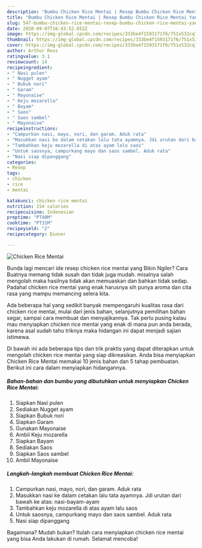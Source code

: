 ```yaml
---
description: "Bumbu Chicken Rice Mentai | Resep Bumbu Chicken Rice Mentai Yang Sedap"
title: "Bumbu Chicken Rice Mentai | Resep Bumbu Chicken Rice Mentai Yang Sedap"
slug: 547-bumbu-chicken-rice-mentai-resep-bumbu-chicken-rice-mentai-yang-sedap
date: 2020-09-07T16:43:52.652Z
image: https://img-global.cpcdn.com/recipes/333be4f1593171f6/751x532cq70/chicken-rice-mentai-foto-resep-utama.jpg
thumbnail: https://img-global.cpcdn.com/recipes/333be4f1593171f6/751x532cq70/chicken-rice-mentai-foto-resep-utama.jpg
cover: https://img-global.cpcdn.com/recipes/333be4f1593171f6/751x532cq70/chicken-rice-mentai-foto-resep-utama.jpg
author: Arthur Ross
ratingvalue: 3.1
reviewcount: 14
recipeingredient:
- " Nasi pulen"
- " Nugget ayam"
- " Bubuk nori"
- " Garam"
- " Mayonaise"
- " Keju mozarella"
- " Bayam"
- " Saos"
- " Saos sambel"
- " Mayonaise"
recipeinstructions:
- "Campurkan nasi, mayo, nori, dan garam. Aduk rata"
- "Masukkan nasi ke dalam cetakan lalu tata ayamnya. Jdi urutan dari bawah ke atas: nasi-bayam-ayam"
- "Tambahkan keju mozarella di atas ayam lalu saos"
- "Untuk saosnya, campurkang mayo dan saos sambel. Aduk rata"
- "Nasi siap dipanggang"
categories:
- Resep
tags:
- chicken
- rice
- mentai

katakunci: chicken rice mentai 
nutrition: 154 calories
recipecuisine: Indonesian
preptime: "PT40M"
cooktime: "PT31M"
recipeyield: "2"
recipecategory: Dinner

---
```



![Chicken Rice Mentai](https://img-global.cpcdn.com/recipes/333be4f1593171f6/751x532cq70/chicken-rice-mentai-foto-resep-utama.jpg)

Bunda lagi mencari ide resep chicken rice mentai yang Bikin Ngiler? Cara Buatnya memang tidak susah dan tidak juga mudah. misalnya salah mengolah maka hasilnya tidak akan memuaskan dan bahkan tidak sedap. Padahal chicken rice mentai yang enak harusnya sih punya aroma dan cita rasa yang mampu memancing selera kita.

Ada beberapa hal yang sedikit banyak mempengaruhi kualitas rasa dari chicken rice mentai, mulai dari jenis bahan, selanjutnya pemilihan bahan segar, sampai cara membuat dan menyajikannya. Tak perlu pusing kalau mau menyiapkan chicken rice mentai yang enak di mana pun anda berada, karena asal sudah tahu triknya maka hidangan ini dapat menjadi sajian istimewa.




Di bawah ini ada beberapa tips dan trik praktis yang dapat diterapkan untuk mengolah chicken rice mentai yang siap dikreasikan. Anda bisa menyiapkan Chicken Rice Mentai memakai 10 jenis bahan dan 5 tahap pembuatan. Berikut ini cara dalam menyiapkan hidangannya.

<!--inarticleads1-->

##### Bahan-bahan dan bumbu yang dibutuhkan untuk menyiapkan Chicken Rice Mentai:

1. Siapkan  Nasi pulen
1. Sediakan  Nugget ayam
1. Siapkan  Bubuk nori
1. Siapkan  Garam
1. Gunakan  Mayonaise
1. Ambil  Keju mozarella
1. Siapkan  Bayam
1. Sediakan  Saos
1. Siapkan  Saos sambel
1. Ambil  Mayonaise




<!--inarticleads2-->

##### Langkah-langkah membuat Chicken Rice Mentai:

1. Campurkan nasi, mayo, nori, dan garam. Aduk rata
1. Masukkan nasi ke dalam cetakan lalu tata ayamnya. Jdi urutan dari bawah ke atas: nasi-bayam-ayam
1. Tambahkan keju mozarella di atas ayam lalu saos
1. Untuk saosnya, campurkang mayo dan saos sambel. Aduk rata
1. Nasi siap dipanggang




Bagaimana? Mudah bukan? Itulah cara menyiapkan chicken rice mentai yang bisa Anda lakukan di rumah. Selamat mencoba!
